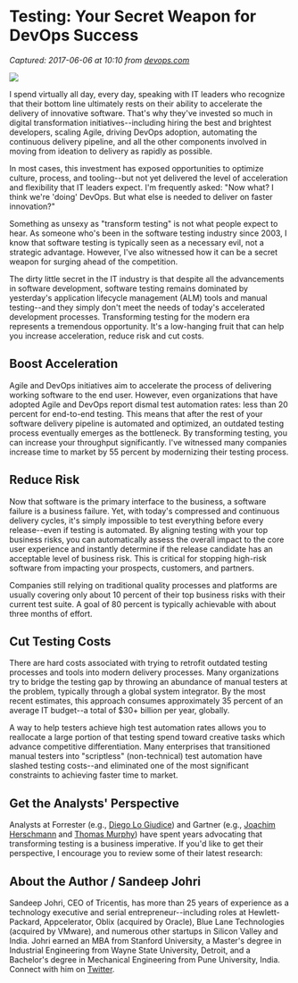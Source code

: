 # Testing: Your Secret Weapon for DevOps Success

_Captured: 2017-06-06 at 10:10 from [devops.com](https://devops.com/testing-your-secret-weapon-devops-success/?utm_source=GaggleAMP-Tricentis&utm_medium=Twitter%20(GaggleAMP)&utm_campaign=none%20(GaggleAMP)&utm_content=how-do-you-accelerate-innovation-if-youre-already-doing-devo-896788)_

![](https://3ovyg21t17l11k49tk1oma21-wpengine.netdna-ssl.com/wp-content/uploads/2017/03/Secret.jpg)

I spend virtually all day, every day, speaking with IT leaders who recognize that their bottom line ultimately rests on their ability to accelerate the delivery of innovative software. That's why they've invested so much in digital transformation initiatives--including hiring the best and brightest developers, scaling Agile, driving DevOps adoption, automating the continuous delivery pipeline, and all the other components involved in moving from ideation to delivery as rapidly as possible.

In most cases, this investment has exposed opportunities to optimize culture, process, and tooling--but not yet delivered the level of acceleration and flexibility that IT leaders expect. I'm frequently asked: "Now what? I think we're 'doing' DevOps. But what else is needed to deliver on faster innovation?"

Something as unsexy as "transform testing" is not what people expect to hear. As someone who's been in the software testing industry since 2003, I know that software testing is typically seen as a necessary evil, not a strategic advantage. However, I've also witnessed how it can be a secret weapon for surging ahead of the competition.

The dirty little secret in the IT industry is that despite all the advancements in software development, software testing remains dominated by yesterday's application lifecycle management (ALM) tools and manual testing--and they simply don't meet the needs of today's accelerated development processes. Transforming testing for the modern era represents a tremendous opportunity. It's a low-hanging fruit that can help you increase acceleration, reduce risk and cut costs.

## Boost Acceleration

Agile and DevOps initiatives aim to accelerate the process of delivering working software to the end user. However, even organizations that have adopted Agile and DevOps report dismal test automation rates: less than 20 percent for end-to-end testing. This means that after the rest of your software delivery pipeline is automated and optimized, an outdated testing process eventually emerges as the bottleneck. By transforming testing, you can increase your throughput significantly. I've witnessed many companies increase time to market by 55 percent by modernizing their testing process.

## Reduce Risk

Now that software is the primary interface to the business, a software failure is a business failure. Yet, with today's compressed and continuous delivery cycles, it's simply impossible to test everything before every release--even if testing is automated. By aligning testing with your top business risks, you can automatically assess the overall impact to the core user experience and instantly determine if the release candidate has an acceptable level of business risk. This is critical for stopping high-risk software from impacting your prospects, customers, and partners.

Companies still relying on traditional quality processes and platforms are usually covering only about 10 percent of their top business risks with their current test suite. A goal of 80 percent is typically achievable with about three months of effort.

## Cut Testing Costs

There are hard costs associated with trying to retrofit outdated testing processes and tools into modern delivery processes. Many organizations try to bridge the testing gap by throwing an abundance of manual testers at the problem, typically through a global system integrator. By the most recent estimates, this approach consumes approximately 35 percent of an average IT budget--a total of $30+ billion per year, globally.

A way to help testers achieve high test automation rates allows you to reallocate a large portion of that testing spend toward creative tasks which advance competitive differentiation. Many enterprises that transitioned manual testers into "scriptless" (non-technical) test automation have slashed testing costs--and eliminated one of the most significant constraints to achieving faster time to market.

## Get the Analysts' Perspective

Analysts at Forrester (e.g., [Diego Lo Giudice](https://www.forrester.com/Diego-Lo-Giudice)) and Gartner (e.g., [Joachim Herschmann](https://www.gartner.com/analyst/50798/Joachim-Herschmann) and [Thomas Murphy](https://www.gartner.com/analyst/25747/Thomas-E.-Murphy)) have spent years advocating that transforming testing is a business imperative. If you'd like to get their perspective, I encourage you to review some of their latest research:

## About the Author / Sandeep Johri

Sandeep Johri, CEO of Tricentis, has more than 25 years of experience as a technology executive and serial entrepreneur--including roles at Hewlett-Packard, Appcelerator, Oblix (acquired by Oracle), Blue Lane Technologies (acquired by VMware), and numerous other startups in Silicon Valley and India. Johri earned an MBA from Stanford University, a Master's degree in Industrial Engineering from Wayne State University, Detroit, and a Bachelor's degree in Mechanical Engineering from Pune University, India. Connect with him on [Twitter](https://twitter.com/sandeepjohri).

